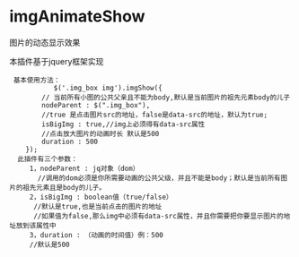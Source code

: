 # imgAnimateShow
图片的动态显示效果

本插件基于jquery框架实现

     基本使用方法：
               $('.img_box img').imgShow({
		    // 当前所有小图的公共父亲且不能为body,默认是当前图片的祖先元素body的儿子
		    nodeParent : $(".img_box"),
		    //true 是点击图片src的地址，false是data-src的地址，默认为true;
		    isBigImg : true,//img上必须得有data-src属性
		    //点击放大图片的动画时长 默认是500
		    duration : 500
		});
      此插件有三个参数：
	     1，nodeParent : jq对象（dom）
	       //调用的dom必须是你所需要动画的公共父级，并且不能是body；默认是当前所有图片的祖先元素且是body的儿子。
	     2，isBigImg : boolean值（true/false）
	      //默认是true,也是当前点击的图片的地址
	      //如果值为false,那么img中必须有data-src属性，并且你需要把你要显示图片的地址放到该属性中
	     3，duration : （动画的时间值）例：500
	     //默认是500
